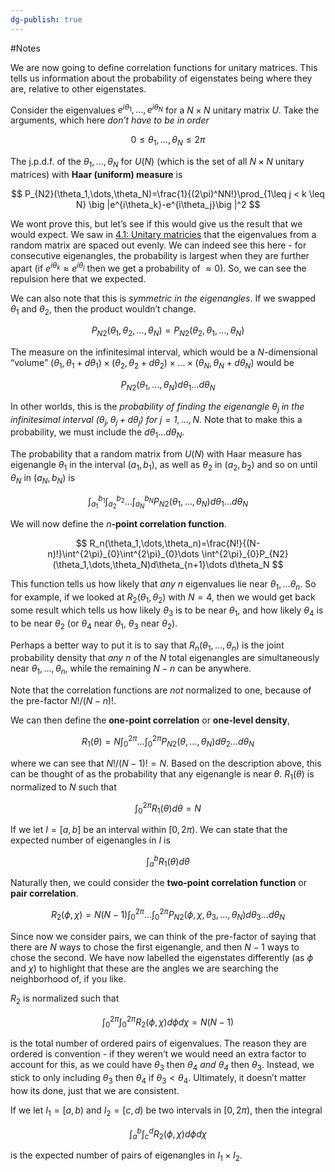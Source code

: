 ```yaml
---
dg-publish: true
---
```

#Notes 

We are now going to define correlation functions for unitary matrices. This tells us information about the probability of eigenstates being where they are, relative to other eigenstates. 

Consider the eigenvalues $e^{i\theta_1},\dots,e^{i\theta_N}$ for a $N\times N$ unitary matrix $U$. Take the arguments, which here *don’t have to be in order*

$$
0 \leq \theta_1,\dots,\theta_N \leq 2\pi
$$

The j.p.d.f. of the $\theta_1,\dots,\theta_N$ for $U(N)$ (which is the set of all $N\times N$ unitary matrices) with **Haar (uniform) measure** is

$$
P_{N2}(\theta_1,\dots,\theta_N)=\frac{1}{(2\pi)^NN!}\prod_{1\leq j < k \leq N} \big |e^{i\theta_k}-e^{i\theta_j}\big |^2
$$

We wont prove this, but let’s see if this would give us the result that we would expect. We saw in [4.1: Unitary matricies](https://www.notion.so/4-1-Unitary-matricies-17d420b0cf9f80d6a68fdb0349c7bfdf?pvs=21) that the eigenvalues from a random matrix are spaced out evenly. We can indeed see this here - for consecutive eigenangles, the probability is largest when they are further apart (if $e^{i\theta_k} \approx e^{i\theta_j}$ then we get a probability of $\approx 0$). So, we can see the repulsion here that we expected. 

We can also note that this is *symmetric in the eigenangles*. If we swapped $\theta_1$ and $\theta_2$, then the product wouldn’t change. 

$$
P_{N2}(\theta_1,\theta_2,\dots,\theta_N)= P_{N2}(\theta_2, \theta_1,\dots,\theta_N)
$$

The measure on the infinitesimal interval, which would be a $N$-dimensional “volume” $(\theta_1,\theta_1+d\theta_1)\times (\theta_2,\theta_2+d\theta_2)\times \dots \times (\theta_N,\theta_N+d\theta_N)$ would be 

$$
P_{N2}(\theta_1,\dots,\theta_N)d\theta_1\dots d\theta_N
$$

In other worlds, this is the *probability of finding the eigenangle $\theta_j$ in the infinitesimal interval $(\theta_j,\theta_j+d\theta_j)$ for $j=1,\dots,N$.* Note that to make this a probability, we must include the $d\theta_1\dots d\theta_N$. 

The probability that a random matrix from $U(N)$ with Haar measure has eigenangle $\theta_1$ in the interval $(a_1,b_1)$, as well as $\theta_2$ in $(a_2,b_2)$ and so on until $\theta_N$ in $(a_N,b_N)$ is

$$
\int^{b_1}_{a_1}\int^{b_2}_{a_2}\dots \int^{b_N}_{a_N}P_{N2}(\theta_1,\dots,\theta_N)d\theta_1\dots d\theta_N
$$

We will now define the $n$**-point correlation function**. 

$$
R_n(\theta_1,\dots,\theta_n)=\frac{N!}{(N-n)!}\int^{2\pi}_{0}\int^{2\pi}_{0}\dots \int^{2\pi}_{0}P_{N2}(\theta_1,\dots,\theta_N)d\theta_{n+1}\dots d\theta_N
$$

This function tells us how likely that *any $n$* eigenvalues lie near $\theta_1,\dots\theta_n$. So for example, if we looked at $R_2(\theta_1,\theta_2)$ with $N=4$, then we would get back some result which tells us how likely $\theta_3$ is to be near $\theta_1$, and how likely $\theta_4$ is to be near $\theta_2$ (or $\theta_4$ near $\theta_1$, $\theta_3$ near $\theta_2$). 

Perhaps a better way to put it is to say that $R_n(\theta_1,\dots,\theta_n)$ is the joint probability density that *any $n$* of the $N$ total eigenangles are simultaneously near $\theta_1,\dots,\theta_n$, while the remaining $N-n$ can be anywhere.

Note that the correlation functions are *not* normalized to one, because of the pre-factor $N!/(N-n)!$. 

We can then define the **one-point correlation** or **one-level density**,

$$
R_1(\theta)=N\int^{2\pi}_{0}\dots \int^{2\pi}_{0}P_{N2}(\theta,\dots,\theta_N)d\theta_{2}\dots d\theta_N
$$

where we can see that $N!/(N-1)!=N$. Based on the description above, this can be thought of as the probability that any eigenangle is near $\theta$. $R_1(\theta)$ is normalized to $N$ such that

$$
\int^{2\pi}_0R_1(\theta)d\theta =N
$$

If we let $I=[a,b]$ be an interval within $[0,2\pi)$. We can state that the expected number of eigenangles in $I$ is

$$
\int^b_aR_1(\theta)d\theta
$$

Naturally then, we could consider the **two-point correlation function** or **pair correlation**. 

$$
R_2(\phi, \chi)=N(N-1)\int^{2\pi}_{0}\dots \int^{2\pi}_{0}P_{N2}(\phi, \chi,\theta_3,\dots,\theta_N)d\theta_{3}\dots d\theta_N
$$

Since now we consider pairs, we can think of the pre-factor of saying that there are $N$ ways to chose the first eigenangle, and then $N-1$ ways to chose the second. We have now labelled the eigenstates differently (as $\phi$ and $\chi$) to highlight that these are the angles we are searching the neighborhood of, if you like. 

$R_2$ is normalized such that

$$
\int^{2\pi}_0\int^{2\pi}_0R_2(\phi,\chi) d\phi d\chi=N(N-1)
$$

is the total number of ordered pairs of eigenvalues. The reason they are ordered is convention - if they weren’t we would need an extra factor to account for this, as we could have $\theta_3$ then $\theta_4$ *and $\theta_4$* then $\theta_3$. Instead, we stick to only including $\theta_3$ then $\theta_4$ if $\theta_3<\theta_4$. Ultimately, it doesn’t matter how its done, just that we are consistent. 

If we let $I_1=[a,b)$ and $I_2=[c,d)$ be two intervals in $[0,2\pi)$, then the integral

$$
\int^b_a\int^d_cR_2(\phi,\chi)d\phi d\chi
$$

is the expected number of pairs of eigenangles in $I_1\times I_2$.